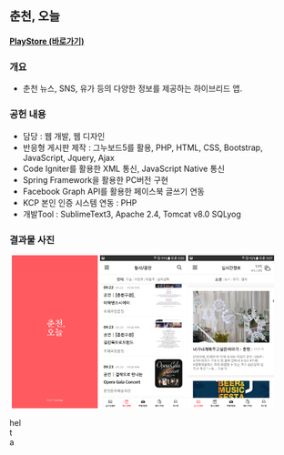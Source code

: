## 춘천, 오늘
#### [PlayStore (바로가기)](https://play.google.com/store/apps/details?id=com.heretoday.cctoday&hl=ko)
### 개요
+ 춘천 뉴스, SNS, 유가 등의 다양한 정보를 제공하는 하이브리드 앱.
### 공헌 내용
+ 담당 : 웹 개발, 웹 디자인
+ 반응형 게시판 제작 : 그누보드5를 활용, PHP, HTML, CSS, Bootstrap, JavaScript, Jquery, Ajax
+ Code Igniter를 활용한 XML 통신, JavaScript Native 통신
+ Spring Framework을 활용한 PC버전 구현
+ Facebook Graph API를 활용한 페이스북 글쓰기 연동
+ KCP 본인 인증 시스템 연동 : PHP
+ 개발Tool : SublimeText3, Apache 2.4, Tomcat v8.0 SQLyog

### 결과물 사진
&nbsp;<img src="start.webp" width="30%">&nbsp;<img src="board.webp" width="30%">&nbsp;<img src="main.webp" width="30%">
<div style="width:30%;">hel</div><div width="30%">t</div><div width="30%">a</div>